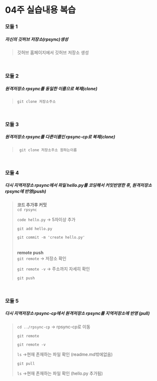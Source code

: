 # 04주 실습내용 복습

### 모듈 1
##### 자신의 깃허브 저장소(rpsync)생성
> 깃허브 홈페이지에서 깃허브 저장소 생성  
<br>  

### 모듈 2
##### 원격저장소 rpsync를 동일한 이름으로 복제(clone)
> ` git clone 저장소주소 `  
<br>  

### 모듈 3
##### 원격저장소 rpsync를 다른이름인 rpsync-cp로 복제(clone)
> ` git clone 저장소주소 원하는이름`  
<br>   

### 모듈 4
##### 다시 지역저장소 rpsync에서 파일 hello.py룰 코딩해서 커밋반영한 후, 원격저장소 rpsync에 반영(push)
> __코드 추가후 커밋__  
> ` cd rpsync `  
>   
> ` code hello.py `  -> 5자이상 추가  
>   
> ` git add hello.py `  
>   
> ` git commit -m 'create hello.py' `  
> <br>  
> __remote push__  
> ` git remote `  -> 저장소 확인  
>   
> ` git remote -v `  -> 주소까지 자세히 확인  
>   
> ` git push `   
<br>  

### 모듈 5
##### 다시 지역저장소 rpsync-cp에서 원격저장소 rpsync를 지역저장소에 반영 (pull)
> ` cd ../rpsync-cp `  -> rpsync-cp로 이동  
>   
> ` git remote `  
>   
> ` git remote -v `  
>   
> ` ls `  ->현재 존재하는 파일 확인 (readme.md밖에없음)  
>   
> ` git pull `  
>   
> ` ls `  ->현재 존재하는 파일 확인 (hello.py 추가됨)  
<br>   



